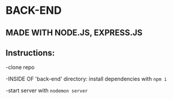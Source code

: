 # BACK-END  
## MADE WITH NODE.JS, EXPRESS.JS

Instructions:
---
-clone repo

-INSIDE OF 'back-end' directory: install dependencies with `npm i`

-start server with `nodemon server`
